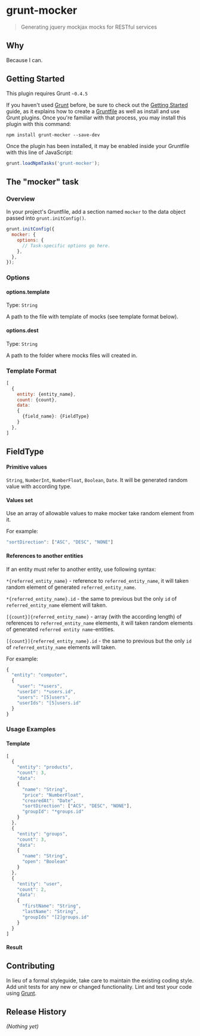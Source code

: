 # grunt-mocker

> Generating jquery mockjax mocks for RESTful services

## Why

Because I can.

## Getting Started
This plugin requires Grunt `~0.4.5`

If you haven't used [Grunt](http://gruntjs.com/) before, be sure to check out the [Getting Started](http://gruntjs.com/getting-started) guide, as it explains how to create a [Gruntfile](http://gruntjs.com/sample-gruntfile) as well as install and use Grunt plugins. Once you're familiar with that process, you may install this plugin with this command:

```shell
npm install grunt-mocker --save-dev
```

Once the plugin has been installed, it may be enabled inside your Gruntfile with this line of JavaScript:

```js
grunt.loadNpmTasks('grunt-mocker');
```

## The "mocker" task

### Overview
In your project's Gruntfile, add a section named `mocker` to the data object passed into `grunt.initConfig()`.

```js
grunt.initConfig({
  mocker: {
    options: {
      // Task-specific options go here.
    },
  },
});
```

### Options

#### options.template
Type: `String`

A path to the file with template of mocks (see template format below).

#### options.dest
Type: `String`

A path to the folder where mocks files will created in.

### Template Format

```js
[
  {
    entity: {entity_name},
    count: {count},
    data: 
    {
      {field_name}: {FieldType}
    }
  },
]
```
## FieldType

#### Primitive values

`String`, `NumberInt`, `NumberFloat`, `Boolean`, `Date`. 
It will be generated random value with according type.

#### Values set

Use an array of allowable values to make mocker take random element from it.

For example: 

```js
"sortDirection": ["ASC", "DESC", "NONE"]
```

#### References to another entities

If an entity must refer to another entity, use following syntax: 

`*{referred_entity_name}` - reference to `referred_entity_name`, it will taken random element of generated `referred_entity_name`.

`*{referred_entity_name}.id` - the same to previous but the only `id` of `referred_entity_name` element will taken.

`[{count}]{referred_entity_name}` - array (with the according length) of references to `referred_entity_name` elements, it will taken random elements of generated `referred entity name`-entities. 

`[{count}]{referred_entity_name}.id` - the same to previous but the only `id` of `referred_entity_name` elements will taken.

For example: 

```js
{
  "entity": "computer",
  {
    "user": "*users",
    "userId": "*users.id",
    "users": "[5]users",
    "userIds": "[5]users.id"
  }
}
```


### Usage Examples

#### Template

```js
[
  {
    "entity": "products",
    "count": 3,
    "data": 
    {
      "name": "String",
      "price": "NumberFloat",
      "crearedAt": "Date",
      "sortDirection": ["ACS", "DESC", "NONE"],
      "groupId": "*groups.id"
    }
  },
  {
    "entity": "groups",
    "count": 3,
    "data": 
    {
      "name": "String",
      "open": "Boolean"
    }
  },
  {
    "entity": "user",
    "count": 2,
    "data": 
    {
      "firstName": "String",
      "lastName": "String",
      "groupIds" "[2]groups.id"
    }
  }
]
```

#### Result


## Contributing
In lieu of a formal styleguide, take care to maintain the existing coding style. Add unit tests for any new or changed functionality. Lint and test your code using [Grunt](http://gruntjs.com/).

## Release History
_(Nothing yet)_
